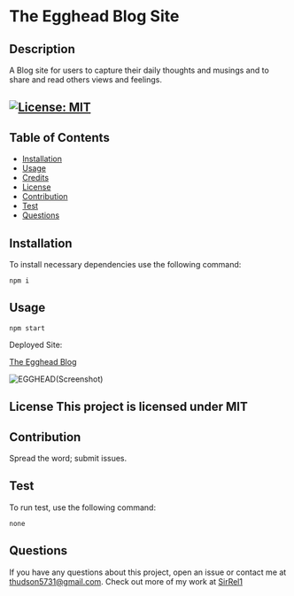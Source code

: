 # The Egghead Blog Site
## Description
A Blog site for users to capture their daily thoughts and musings and to share and read others views and feelings.
## [![License: MIT](https://img.shields.io/badge/License-MIT-yellow.svg)](https://opensource.org/licenses/MIT)

## Table of Contents
- [Installation](#installation)
- [Usage](#usage)
- [Credits](#credits)
- [License](#license)
- [Contribution](#contribute)
- [Test](#test)
- [Questions](#questions)

## Installation

To install necessary dependencies use the following command:
```
npm i
```
## Usage 
```
npm start
```
Deployed Site:

[The Egghead Blog](https://egg-head-blogs.herokuapp.com/)

![EGGHEAD(Screenshot)](https://user-images.githubusercontent.com/89208706/155661610-9ff7d127-aff9-4206-bc2d-ba242b6ce09c.png)



## License This project is licensed under MIT

## Contribution
Spread the word; submit issues.

## Test
To run test, use the following command:
```
none
```


## Questions
If you have any questions about this project, open an issue or contact me at [thudson5731@gmail.com](dajuanhudson33@gmail.com). 
Check out more of my work at [SirRel1](https://github.com/SirRel1)